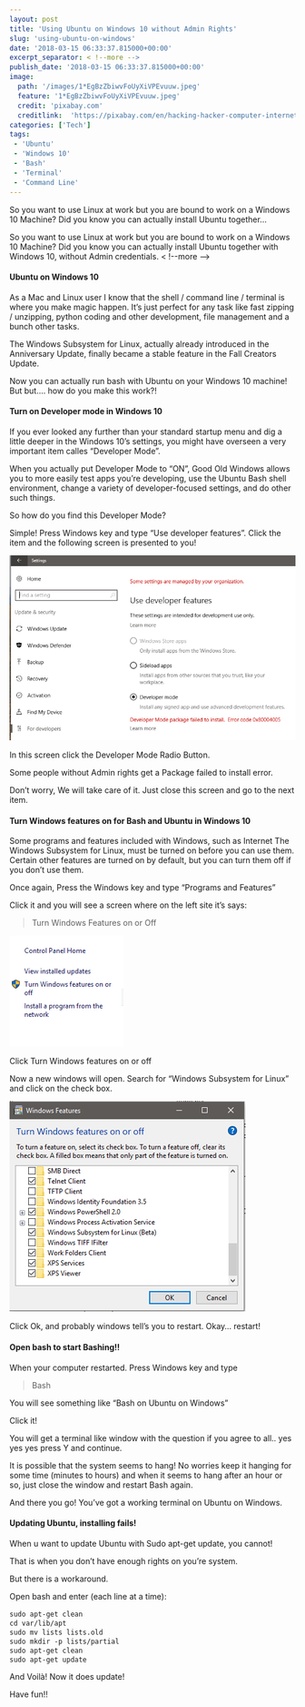 ```yaml
---
layout: post
title: 'Using Ubuntu on Windows 10 without Admin Rights'
slug: 'using-ubuntu-on-windows'
date: '2018-03-15 06:33:37.815000+00:00'
excerpt_separator: < !--more -->
publish_date: '2018-03-15 06:33:37.815000+00:00'
image:
  path: '/images/1*EgBzZbiwvFoUyXiVPEvuuw.jpeg'
  feature: '1*EgBzZbiwvFoUyXiVPEvuuw.jpeg'
  credit: 'pixabay.com'
  creditlink:  'https://pixabay.com/en/hacking-hacker-computer-internet-1685092/'
categories: ['Tech']
tags: 
 - 'Ubuntu'
 - 'Windows 10'
 - 'Bash'
 - 'Terminal'
 - 'Command Line'
---
```

So you want to use Linux at work but you are bound to work on a Windows 10
Machine? Did you know you can actually install Ubuntu together…

So you want to use Linux at work but you are bound to work on a Windows 10
Machine? Did you know you can actually install Ubuntu together with Windows
10, without Admin credentials.
< !--more -->
#### Ubuntu on Windows 10

As a Mac and Linux user I know that the shell / command line / terminal is
where you make magic happen. It’s just perfect for any task like fast zipping
/ unzipping, python coding and other development, file management and a bunch
other tasks.

The Windows Subsystem for Linux, actually already introduced in the
Anniversary Update, finally became a stable feature in the Fall Creators
Update.

Now you can actually run bash with Ubuntu on your Windows 10 machine! But
but…. how do you make this work?!

#### Turn on Developer mode in Windows 10

If you ever looked any further than your standard startup menu and dig a
little deeper in the Windows 10’s settings, you might have overseen a very
important item calles “Developer Mode”.

When you actually put Developer Mode to “ON”, Good Old Windows allows you to
more easily test apps you’re developing, use the Ubuntu Bash shell
environment, change a variety of developer-focused settings, and do other such
things.

So how do you find this Developer Mode?

Simple! Press Windows key and type “Use developer features”. Click the item
and the following screen is presented to you!

![](/images/1*4229_T_kcwvPMF2Bp1gDQA.png)

In this screen click the Developer Mode Radio Button.

Some people without Admin rights get a Package failed to install error.

Don’t worry, We will take care of it. Just close this screen and go to the
next item.

#### Turn Windows features on for Bash and Ubuntu in Windows 10

Some programs and features included with Windows, such as Internet The Windows
Subsystem for Linux, must be turned on before you can use them. Certain other
features are turned on by default, but you can turn them off if you don’t use
them.

Once again, Press the Windows key and type “Programs and Features”

Click it and you will see a screen where on the left site it’s says:

> Turn Windows Features on or Off

![](/images/1*zOsSTlJp0h-OvLPQJuwxQA.png)

Click Turn Windows features on or off

Now a new windows will open. Search for “Windows Subsystem for Linux” and
click on the check box.

![](/images/1*9XprGOm6ut93z51JFL0O2w.png)

Click Ok, and probably windows tell’s you to restart. Okay… restart!

#### Open bash to start Bashing!!

When your computer restarted. Press Windows key and type

> Bash

You will see something like “Bash on Ubuntu on Windows”

Click it!

You will get a terminal like window with the question if you agree to all..
yes yes yes press Y and continue.

It is possible that the system seems to hang! No worries keep it hanging for
some time (minutes to hours) and when it seems to hang after an hour or so,
just close the window and restart Bash again.

And there you go! You’ve got a working terminal on Ubuntu on Windows.

#### Updating Ubuntu, installing fails!

When u want to update Ubuntu with Sudo apt-get update, you cannot!

That is when you don’t have enough rights on you’re system.

But there is a workaround.

Open bash and enter (each line at a time):



    sudo apt-get clean  
    cd var/lib/apt  
    sudo mv lists lists.old  
    sudo mkdir -p lists/partial  
    sudo apt-get clean  
    sudo apt-get update

And Voilà! Now it does update!

Have fun!!
